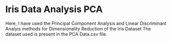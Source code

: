 # Iris Data Analysis PCA

Here, I have used the Principal Component Analysis and Linear Discriminant Analyis methods for Dimensionality Reduction of the Iris Dataset
The dataset used is present in the PCA Data.csv file.
